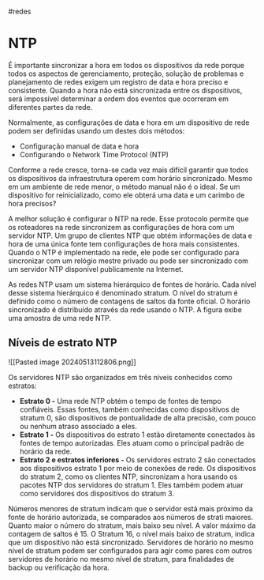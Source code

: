 #redes 
# NTP

É importante sincronizar a hora em todos os dispositivos da rede porque todos os aspectos de gerenciamento, proteção, solução de problemas e planejamento de redes exigem um registro de data e hora preciso e consistente. Quando a hora não está sincronizada entre os dispositivos, será impossível determinar a ordem dos eventos que ocorreram em diferentes partes da rede.

Normalmente, as configurações de data e hora em um dispositivo de rede podem ser definidas usando um destes dois métodos:

- Configuração manual de data e hora
- Configurando o Network Time Protocol (NTP)

Conforme a rede cresce, torna-se cada vez mais difícil garantir que todos os dispositivos da infraestrutura operem com horário sincronizado. Mesmo em um ambiente de rede menor, o método manual não é o ideal. Se um dispositivo for reinicializado, como ele obterá uma data e um carimbo de hora precisos?

A melhor solução é configurar o NTP na rede. Esse protocolo permite que os roteadores na rede sincronizem as configurações de hora com um servidor NTP. Um grupo de clientes NTP que obtém informações de data e hora de uma única fonte tem configurações de hora mais consistentes. Quando o NTP é implementado na rede, ele pode ser configurado para sincronizar com um relógio mestre privado ou pode ser sincronizado com um servidor NTP disponível publicamente na Internet.

As redes NTP usam um sistema hierárquico de fontes de horário. Cada nível desse sistema hierárquico é denominado stratum. O nível do stratum é definido como o número de contagens de saltos da fonte oficial. O horário sincronizado é distribuído através da rede usando o NTP. A figura exibe uma amostra de uma rede NTP.

## Níveis de estrato NTP

![[Pasted image 20240513112806.png]]

Os servidores NTP são organizados em três níveis conhecidos como estratos:

- **Estrato 0 -** Uma rede NTP obtém o tempo de fontes de tempo confiáveis. Essas fontes, também conhecidas como dispositivos de stratum 0, são dispositivos de pontualidade de alta precisão, com pouco ou nenhum atraso associado a eles.
- **Estrato 1 -** Os dispositivos do estrato 1 estão diretamente conectados às fontes de tempo autorizadas. Eles atuam como o principal padrão de horário da rede.
- **Estrato 2 e estratos inferiores -** Os servidores estrato 2 são conectados aos dispositivos estrato 1 por meio de conexões de rede. Os dispositivos do stratum 2, como os clientes NTP, sincronizam a hora usando os pacotes NTP dos servidores do stratum 1. Eles também podem atuar como servidores dos dispositivos do stratum 3.

Números menores de stratum indicam que o servidor está mais próximo da fonte de horário autorizada, se comparados aos números de strati maiores. Quanto maior o número do stratum, mais baixo seu nível. A valor máximo da contagem de saltos é 15. O Stratum 16, o nível mais baixo de stratum, indica que um dispositivo não está sincronizado. Servidores de horário no mesmo nível de stratum podem ser configurados para agir como pares com outros servidores de horário no mesmo nível de stratum, para finalidades de backup ou verificação da hora.

















